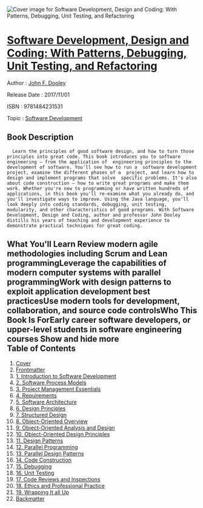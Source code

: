 ![Cover image for Software Development, Design and Coding: With Patterns, Debugging, Unit Testing, and Refactoring](https://imgdetail.ebookreading.net/cover/cover/software_development/EB9781484231531.jpg)

[Software Development, Design and Coding: With Patterns, Debugging, Unit Testing, and Refactoring](https://ebookreading.net/view/book/Software+Development%2C+Design+and+Coding%3A+With+Patterns%2C+Debugging%2C+Unit+Testing%2C+and+Refactoring-EB9781484231531_1.html "Software Development, Design and Coding: With Patterns, Debugging, Unit Testing, and Refactoring")
====================================================================================================================

Author : [John F. Dooley](https://ebookreading.net/search/author/John+F.+Dooley)

Release Date : 2017/11/01

ISBN : 9781484231531

Topic : [Software Development](https://ebookreading.net/search/category/software-development)

Book Description
-----------------

      Learn the principles of good software design, and how to turn those principles into great code. This book introduces you to software engineering — from the application of  engineering principles to the development of software. You'll see how to run a  software development project, examine the different phases of a  project, and learn how to design and implement programs that solve  specific problems. It's also about code construction — how to write great programs and make them work. Whether you're new to programming or have written hundreds of applications, in this book you'll re-examine what you already do, and you'll investigate ways to improve. Using the Java language, you'll look deeply into coding standards, debugging, unit testing, modularity, and other characteristics of good programs. With Software Development, Design and Coding, author and professor John Dooley distills his years of teaching and development experience to demonstrate practical techniques for great coding.
What You'll Learn
Review modern agile methodologies including Scrum and Lean programmingLeverage the capabilities of modern computer systems with parallel programmingWork with design patterns to exploit application development best practicesUse modern tools for development, collaboration, and source code controlsWho This Book Is ForEarly career software developers, or upper-level students in software engineering courses
           Show and hide more                
Table of Contents
-----------------

1. [Cover](https://ebookreading.net/view/book/Software+Development%2C+Design+and+Coding%3A+With+Patterns%2C+Debugging%2C+Unit+Testing%2C+and+Refactoring-EB9781484231531_1.html)
1. [Frontmatter](https://ebookreading.net/view/book/Software+Development%2C+Design+and+Coding%3A+With+Patterns%2C+Debugging%2C+Unit+Testing%2C+and+Refactoring-EB9781484231531_2.html)
1. [1. Introduction to Software Development](https://ebookreading.net/view/book/Software+Development%2C+Design+and+Coding%3A+With+Patterns%2C+Debugging%2C+Unit+Testing%2C+and+Refactoring-EB9781484231531_3.html)
1. [2. Software Process Models](https://ebookreading.net/view/book/Software+Development%2C+Design+and+Coding%3A+With+Patterns%2C+Debugging%2C+Unit+Testing%2C+and+Refactoring-EB9781484231531_4.html)
1. [3. Project Management Essentials](https://ebookreading.net/view/book/Software+Development%2C+Design+and+Coding%3A+With+Patterns%2C+Debugging%2C+Unit+Testing%2C+and+Refactoring-EB9781484231531_5.html)
1. [4. Requirements](https://ebookreading.net/view/book/Software+Development%2C+Design+and+Coding%3A+With+Patterns%2C+Debugging%2C+Unit+Testing%2C+and+Refactoring-EB9781484231531_6.html)
1. [5. Software Architecture](https://ebookreading.net/view/book/Software+Development%2C+Design+and+Coding%3A+With+Patterns%2C+Debugging%2C+Unit+Testing%2C+and+Refactoring-EB9781484231531_7.html)
1. [6. Design Principles](https://ebookreading.net/view/book/Software+Development%2C+Design+and+Coding%3A+With+Patterns%2C+Debugging%2C+Unit+Testing%2C+and+Refactoring-EB9781484231531_8.html)
1. [7. Structured Design](https://ebookreading.net/view/book/Software+Development%2C+Design+and+Coding%3A+With+Patterns%2C+Debugging%2C+Unit+Testing%2C+and+Refactoring-EB9781484231531_9.html)
1. [8. Object-Oriented Overview](https://ebookreading.net/view/book/Software+Development%2C+Design+and+Coding%3A+With+Patterns%2C+Debugging%2C+Unit+Testing%2C+and+Refactoring-EB9781484231531_10.html)
1. [9. Object-Oriented Analysis and Design](https://ebookreading.net/view/book/Software+Development%2C+Design+and+Coding%3A+With+Patterns%2C+Debugging%2C+Unit+Testing%2C+and+Refactoring-EB9781484231531_11.html)
1. [10. Object-Oriented Design Principles](https://ebookreading.net/view/book/Software+Development%2C+Design+and+Coding%3A+With+Patterns%2C+Debugging%2C+Unit+Testing%2C+and+Refactoring-EB9781484231531_12.html)
1. [11. Design Patterns](https://ebookreading.net/view/book/Software+Development%2C+Design+and+Coding%3A+With+Patterns%2C+Debugging%2C+Unit+Testing%2C+and+Refactoring-EB9781484231531_13.html)
1. [12. Parallel Programming](https://ebookreading.net/view/book/Software+Development%2C+Design+and+Coding%3A+With+Patterns%2C+Debugging%2C+Unit+Testing%2C+and+Refactoring-EB9781484231531_14.html)
1. [13. Parallel Design Patterns](https://ebookreading.net/view/book/Software+Development%2C+Design+and+Coding%3A+With+Patterns%2C+Debugging%2C+Unit+Testing%2C+and+Refactoring-EB9781484231531_15.html)
1. [14. Code Construction](https://ebookreading.net/view/book/Software+Development%2C+Design+and+Coding%3A+With+Patterns%2C+Debugging%2C+Unit+Testing%2C+and+Refactoring-EB9781484231531_16.html)
1. [15. Debugging](https://ebookreading.net/view/book/Software+Development%2C+Design+and+Coding%3A+With+Patterns%2C+Debugging%2C+Unit+Testing%2C+and+Refactoring-EB9781484231531_17.html)
1. [16. Unit Testing](https://ebookreading.net/view/book/Software+Development%2C+Design+and+Coding%3A+With+Patterns%2C+Debugging%2C+Unit+Testing%2C+and+Refactoring-EB9781484231531_18.html)
1. [17. Code Reviews and Inspections](https://ebookreading.net/view/book/Software+Development%2C+Design+and+Coding%3A+With+Patterns%2C+Debugging%2C+Unit+Testing%2C+and+Refactoring-EB9781484231531_19.html)
1. [18. Ethics and Professional Practice](https://ebookreading.net/view/book/Software+Development%2C+Design+and+Coding%3A+With+Patterns%2C+Debugging%2C+Unit+Testing%2C+and+Refactoring-EB9781484231531_20.html)
1. [19. Wrapping It all Up](https://ebookreading.net/view/book/Software+Development%2C+Design+and+Coding%3A+With+Patterns%2C+Debugging%2C+Unit+Testing%2C+and+Refactoring-EB9781484231531_21.html)
1. [Backmatter](https://ebookreading.net/view/book/Software+Development%2C+Design+and+Coding%3A+With+Patterns%2C+Debugging%2C+Unit+Testing%2C+and+Refactoring-EB9781484231531_22.html)
